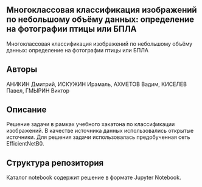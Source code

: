## Многоклассовая классификация изображений по небольшому объёму данных: определение на фотографии птицы или БПЛА
Многоклассовая классификация изображений по небольшому объёму данных: определение на фотографии птицы или БПЛА

## Авторы
АНИКИН Дмитрий, ИСКУЖИН Ирамаль, АХМЕТОВ Вадим, КИСЕЛЕВ Павел, ГМЫРИН Виктор

## Описание
Решение задачи в рамках учебного хакатона по классификации изображений. В качестве источника данных использовались открытые источники. Для решения задачи использовалась предобученная сеть EfficientNetB0.

## Структура репозитория
Каталог notebook содержит решение в формате Jupyter Notebook.

